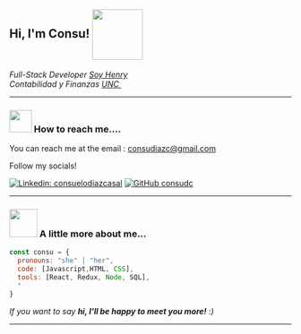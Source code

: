 <h2> Hi, I'm Consu! <img src="https://media2.giphy.com/media/PrhFiPMUxgPZZtpnk6/200w.webp?cid=790b7611jf6mf7nyly0v7e8vhlh4cb5e4vzjipoecxf81898&rid=200w.webp&ct=s" align="center" width="90" ></h2>
  


<p><em>Full-Stack Developer <a href="https://www.soyhenry.com">Soy Henry</a><img>
</br>Contabilidad y Finanzas <a href="https://www.unc.edu.ar">UNC </a><img> 
</em></p>

---

### <img src="https://media3.giphy.com/media/iPRtIf0OlGlSnNfV7W/200w.webp?cid=790b7611dtpnuzh2rd2pw6j68js0hqw2qjyfhwih1x07daod&rid=200w.webp&ct=s" width="40"> How to reach me....  

You can reach me at the email : consudiazc@gmail.com

Follow my socials!

[![Linkedin: consuelodiazcasal](https://img.shields.io/badge/-consuelodiazcasal-blue?style=flat-square&logo=Linkedin&logoColor=white&link=https://www.linkedin.com/in/consuelodiazcasal/)](https://www.linkedin.com/in/consuelodiazcasal/)
[![GitHub consudc](https://img.shields.io/github/followers/consudc?label=follow&style=social)](https://github.com/consudc)

---

### <img src="https://media.giphy.com/media/VgCDAzcKvsR6OM0uWg/giphy.gif" width="50"> A little more about me...  

```javascript
const consu = {
  pronouns: "she" | "her",
  code: [Javascript,HTML, CSS],
  tools: [React, Redux, Node, SQL],
  "
}
```

<em> If you want to say <b>hi, I'll be happy to meet you more!</b> :)</em>

---
